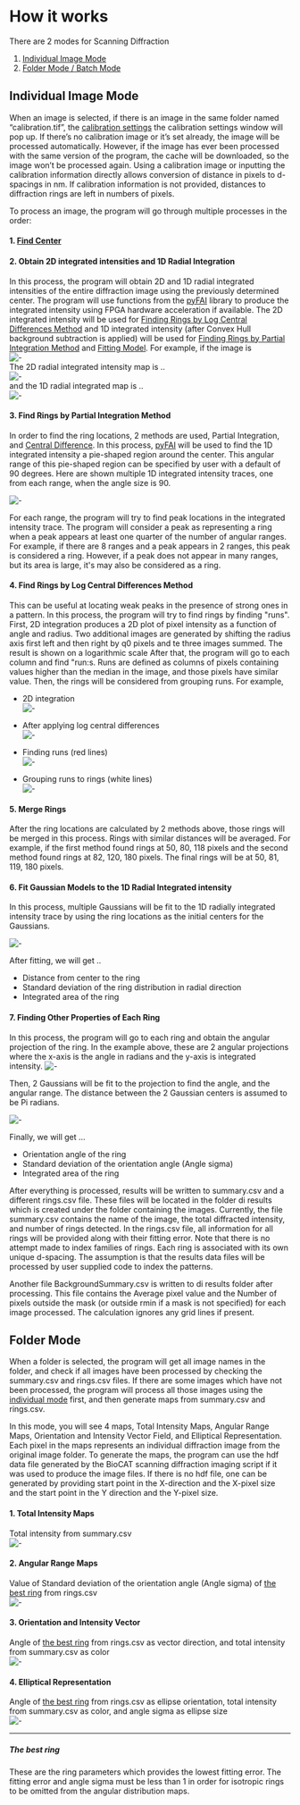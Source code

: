 # How it works

There are 2 modes for Scanning Diffraction
1. [Individual Image Mode](#individual-image-mode)
2. [Folder Mode / Batch Mode](#folder-mode)

## Individual Image Mode
When an image is selected, if there is an image in the same folder named “calibration.tif”, the [calibration settings](../Calibration-Settings.html) the calibration settings window will pop up. If there’s no calibration image or it’s set already, the image will be processed automatically. However, if the image has ever been processed with the same version of the program, the cache will be downloaded, so the image won’t be processed again. Using a  calibration image or inputting the calibration information directly allows conversion of distance in pixels to d-spacings in nm. If calibration information is not provided, distances to diffraction rings are left in numbers of pixels.

To process an image, the program will go through multiple processes in the order:
#### 1. [Find Center](../Image-Processing-Functions.html#finding-center)
#### 2. Obtain 2D integrated intensities  and 1D Radial Integration
In this process, the program will obtain 2D and 1D radial integrated intensities  of the entire diffraction image  using the previously determined center. The program will use functions from the [pyFAI](http://pyfai.readthedocs.io/en/latest/) library to produce the integrated intensity using FPGA hardware acceleration if available.  The 2D integrated intensity will be used for [Finding Rings by Log Central Differences Method](#4-find-rings-by-log-central-differences-method) and 1D integrated intensity (after Convex Hull background subtraction is applied) will be used for [Finding Rings by Partial Integration Method](#3-find-rings-by-partial-integration-method) and [Fitting Model](#6-fit-gaussian-models-to-1d-radial-integration). 
For example, if the image is<br/>
![-](../../images/CP/image.png)<br/>
The 2D radial integrated intensity map is ..<br/>
![-](../../images/CP/2d_int.png)<br/>
and the 1D radial integrated map is ..<br/>
![-](../../images/CP/1d_int.png)<br/>

#### 3. Find Rings by Partial Integration Method
In order to find the ring locations, 2 methods are used, Partial Integration, and [Central Difference](#3-find-rings-by-partial-integration-method). In this process, [pyFAI](http://pyfai.readthedocs.io/en/latest/) will be used to find the 1D integrated intensity a pie-shaped region around the center.   This angular range of this pie-shaped region can be specified by user with a  default of 90 degrees. Here are shown multiple 1D integrated intensity traces, one from each range, when the angle size is 90.

![-](../../images/CP/partial.png)

For each range, the program will try to find peak locations in the integrated intensity trace. The program will consider a peak as representing a ring when a peak appears at least one quarter of the number of angular ranges. For example, if there are 8 ranges and a peak appears in 2 ranges, this peak is considered a ring. However, if a peak does not appear in many ranges, but its area is large, it's may also be considered as a ring.

#### 4. Find Rings by Log Central Differences Method
This can be useful at locating weak peaks in the presence of strong ones in a pattern. In this process, the program will try to find rings by finding "runs". First, 2D integration produces a 2D plot of pixel intensity as a function of angle and radius. Two additional images are generated by shifting the radius axis first left and then right by q0 pixels and te three images summed.  The result is shown on a logarithmic scale  After that, the program will go to each column and find "run:s. Runs are defined as columns of pixels containing values higher than the median in the image, and those pixels have similar value. Then, the rings will be considered from grouping runs. For example,

* 2D integration<br/>
![-](../../images/CP/2d_int_th.png)

* After applying log central differences<br/>
![-](../../images/CP/m2_log.png)

* Finding runs (red lines)<br/>
![-](../../images/CP/m2_runs.png)

* Grouping runs to rings (white lines)<br/>
![-](../../images/CP/m2_rings.png)

#### 5. Merge Rings
After the ring locations are calculated by 2 methods above, those rings will be merged in this process. Rings with similar distances will be averaged. For example, if the first method found rings at 50, 80, 118 pixels and the second method found rings at 82, 120, 180 pixels. The final rings will be at 50, 81, 119, 180 pixels.

#### 6. Fit Gaussian Models to the 1D Radial Integrated intensity
In this process, multiple Gaussians will be fit to the 1D radially integrated intensity trace by using the ring locations as the initial centers for the Gaussians.

![-](../../images/CP/fit_peaks.png)

After fitting, we will get ..
* Distance from center to the ring
* Standard deviation of the ring distribution in radial direction
* Integrated area of the ring

#### 7. Finding Other Properties of Each Ring
In this process, the program will go to each ring and obtain the angular projection of the ring. In the example above, these are 2 angular projections where the x-axis is the angle in radians and the y-axis is integrated intensity. 
![-](../../images/CP/ang_proj.png)

Then, 2 Gaussians will be fit to the projection to find the angle, and the angular range. The distance between the 2 Gaussian centers is assumed to be Pi radians.

![-](../../images/CP/fit_rings.png)

Finally, we will get ... 
* Orientation angle of the ring 
* Standard deviation of the orientation angle (Angle sigma)
* Integrated area of the ring

After everything is processed, results will be written to summary.csv and a different rings.csv  file. These files will be located in the folder di results which is created under the folder containing the images. Currently, the file summary.csv contains the name of the image, the total diffracted intensity, and number of rings detected. In the rings.csv file, all information for all rings will be provided along with their fitting error. Note that there is no attempt made to index families of rings. Each ring is associated with its own unique d-spacing. The assumption is that the results data files will be processed by user supplied code to index the patterns.

Another file BackgroundSummary.csv is written to di results folder after processing. This file contains the Average pixel value and the Number of pixels outside the mask (or outside rmin if a mask is not specified) for each image processed. The calculation ignores any grid lines if present.

## Folder Mode

When a folder is selected, the program will get all image names in the folder, and check if all images have been processed by checking the summary.csv and rings.csv files. If there are some images which have not been processed, the program will process all those images using the [individual mode](#individual-image-mode) first, and then generate maps from summary.csv and rings.csv.

In this mode, you will see 4 maps, Total Intensity Maps, Angular Range Maps, Orientation and Intensity Vector Field, and Elliptical Representation. Each pixel in the maps represents an individual diffraction image from the original image folder. To generate the maps, the program can use the  hdf data file generated by the BioCAT scanning diffraction imaging  script if it was used to  produce the image files. If there is no hdf file, one can be generated by providing start point in the X-direction and the X-pixel size and the start point in the Y direction and the Y-pixel size.

#### 1. Total Intensity Maps
Total intensity from summary.csv<br/>
![-](../../images/CP/map_int.png)

#### 2. Angular Range Maps
Value of Standard deviation of the orientation angle (Angle sigma) of [the best ring](#the-best-ring) from rings.csv<br/>
![-](../../images/CP/map_ang.png)

#### 3. Orientation and Intensity Vector
Angle of [the best ring](#the-best-ring) from rings.csv as vector direction, and total intensity from summary.csv as color<br/>
![-](../../images/CP/map_vec.png)

#### 4. Elliptical Representation
Angle of [the best ring](#the-best-ring) from rings.csv as ellipse orientation, total intensity from summary.csv as color, and angle sigma as ellipse size<br/>
![-](../../images/CP/map_ellipse.png)


***

##### The best ring 
These are the  ring parameters which provides the lowest fitting error. The  fitting error and angle sigma must be less than 1 in order for isotropic rings to be omitted from the angular distribution maps.
